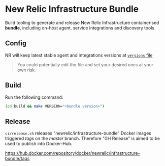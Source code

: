 # New Relic Infrastructure Bundle

Build tooling to generate and release New Relic Infrastructure containerised **bundle**, including 
on-host agent, service integrations and discovery tools.

## Config

NR will keep latest stable agent and integrations versions at [`versions` file](https://github.com/newrelic/infrastructure-bundle/blob/master/build/versions)

> You could potentially edit the file and set your desired ones at your own risk.

## Build

Run the following command:

   ```bash
   (cd build && make VERSION="<bundle version>")
   ```

## Release

`ci/release.sh` releases "newrelic/infrastructure-bundle" Docker images triggered *tags* on the *master* branch. Therefore "GH Release" is aimed to be used to publish into Docker-Hub.

https://hub.docker.com/repository/docker/newrelic/infrastructure-bundle/tags
